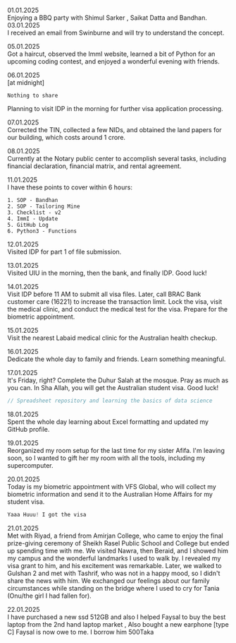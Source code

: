 01.01.2025<br>
Enjoying a BBQ party with Shimul Sarker , Saikat Datta and Bandhan. 
03.01.2025<br>
I received an email from Swinburne and will try to understand the concept.

05.01.2025<br>
Got a haircut, observed the ImmI website, learned a bit of Python for an upcoming coding contest, and enjoyed a wonderful evening with friends.

06.01.2025<br>
[at midnight]
```
Nothing to share
```
Planning to visit IDP in the morning for further visa application processing.

07.01.2025<br>
Corrected the TIN, collected a few NIDs, and obtained the land papers for our building, which costs around 1 crore.

08.01.2025<br>
Currently at the Notary public center to accomplish several tasks, including financial declaration, financial matrix, and rental agreement.

11.01.2025<br>
I have these points to cover within 6 hours:
```
1. SOP - Bandhan
2. SOP - Tailoring Mine
3. Checklist - v2
4. ImmI - Update
5. GitHub Log
6. Python3 - Functions
```

12.01.2025<br>
Visited IDP for part 1 of file submission.

13.01.2025<br>
Visited UIU in the morning, then the bank, and finally IDP. Good luck!

14.01.2025<br>
Visit IDP before 11 AM to submit all visa files. Later, call BRAC Bank customer care (16221) to increase the transaction limit. Lock the visa, visit the medical clinic, and conduct the medical test for the visa. Prepare for the biometric appointment.

15.01.2025<br>
Visit the nearest Labaid medical clinic for the Australian health checkup.

16.01.2025<br>
Dedicate the whole day to family and friends. Learn something meaningful.

17.01.2025<br>
It's Friday, right? Complete the Duhur Salah at the mosque. Pray as much as you can. In Sha Allah, you will get the Australian student visa. Good luck!
```js
// Spreadsheet repository and learning the basics of data science
```

18.01.2025<br>
Spent the whole day learning about Excel formatting and updated my GitHub profile.

19.01.2025<br>
Reorganized my room setup for the last time for my sister Afifa. I'm leaving soon, so I wanted to gift her my room with all the tools, including my supercomputer.

20.01.2025<br>
Today is my biometric appointment with VFS Global, who will collect my biometric information and send it to the Australian Home Affairs for my student visa.
```c
Yaaa Huuu! I got the visa
```

21.01.2025<br>
Met with Riyad, a friend from Amirjan College, who came to enjoy the final prize-giving ceremony of Sheikh Rasel Public School and College but ended up spending time with me. We visited Nawra, then Beraid, and I showed him my campus and the wonderful landmarks I used to walk by. I revealed my visa grant to him, and his excitement was remarkable. Later, we walked to Gulshan 2 and met with Tashrif, who was not in a happy mood, so I didn't share the news with him. We exchanged our feelings about our family circumstances while standing on the bridge where I used to cry for Tania (Onu/the girl I had fallen for).

22.01.2025 <br>
I have purchased a new ssd 512GB and also I helped Faysal to buy the best laptop from the 2nd hand laptop market , Also bought a new earphone [type C]
Faysal is now owe to me. I borrow him 500Taka